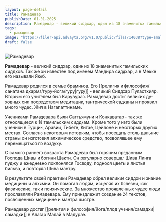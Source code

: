 ```yaml
---
layout: page-detail
title: Рамадевар
publishDate: 01-01-2025
description: Рамадевар - великий сиддхар, один из 18 знаме­нитых тамильских сиддхов. Так же он известен под именем Мандира сиддхар, а в Мекке его на­зывали Якоб.
tags:
  - рамадевар
image: "https://filer-api.advayta.org/v1.0/public/files/14038?type=small"
draft: false
---
```


![Рамадевар](https://filer-api.advayta.org/v1.0/public/files/14038?size=medium "Рамадевар") 

 **Рамадевар** - великий сиддхар, один из 18 знаме­нитых тамильских сиддхов. Так же он известен под именем Мандира сиддхар, а в Мекке его на­зывали Якоб.

 Рамадевар родился в семье браминов. Его [[религия и философия/санатана дхарма/гуру-йога/гуру|гуру]] - великий Сиддхар Пуластхияр. Вторым его учите­лем был Карувурар. Рамадевар достиг великих ду­ховных сил посредством медитации, тантрической садханы и проявил много чудес. Жил в Нагапатти­наме.

 Учениками Рамадевара были Саттьямуни и Кон­каватар - так же относящиеся к 18 тамильским сид­дхам. Кроме того у него были ученики в Турции, Аравии, Тибете, Китае, Цейлоне и некоторых других местах. Согласно некоторым историям, чтобы посе­щать столь дальние страны он изготовил алхими­ческое средство, позволявшее ему перемещаться по воздуху.

 С самого раннего возраста Рамадевар был горя­чим преданным Господа Шивы и богини Шакти. Он регулярно совершал Шива Линга пуджу и ежедневно поклонялся Господу, поднося цветы и листья бильва, и повторял Шива мантру.

 В результате своей практики Рамадевар обрел ве­ликие сиддхи и знание медицины и алхимии. Он по­могал людям, исцеляя их болезни, как физические, так и психические. За множество проявленных чу­дес люди прославляли Рамадевара. Ему принадле­жит создание 24 текстов, посвященных медицине и мантра шастре.

 Рамадевар достиг [[религия и философия/йога/плод учения/самадхи|самадхи]] в Алагар Малай в Ма­дурае.
  
  
